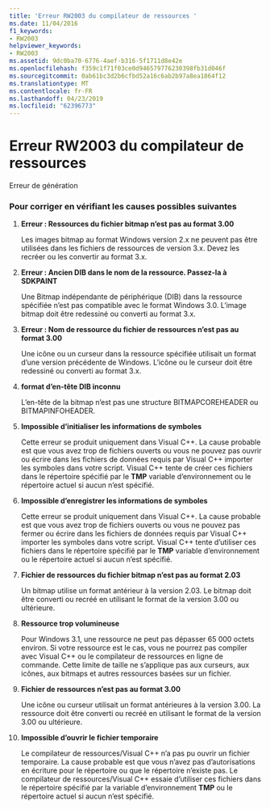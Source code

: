 ```yaml
---
title: 'Erreur RW2003 du compilateur de ressources '
ms.date: 11/04/2016
f1_keywords:
- RW2003
helpviewer_keywords:
- RW2003
ms.assetid: 9dc0ba70-6776-4aef-b316-5f1711d8e42e
ms.openlocfilehash: f359c1f71f03ce0d946579776230398fb31d046f
ms.sourcegitcommit: 0ab61bc3d2b6cfbd52a16c6ab2b97a8ea1864f12
ms.translationtype: MT
ms.contentlocale: fr-FR
ms.lasthandoff: 04/23/2019
ms.locfileid: "62396773"
---
```

# <a name="resource-compiler-error-rw2003"></a>Erreur RW2003 du compilateur de ressources 

Erreur de génération

### <a name="to-fix-by-checking-the-following-possible-causes"></a>Pour corriger en vérifiant les causes possibles suivantes

1. **Erreur : Ressources du fichier bitmap n’est pas au format 3.00**

   Les images bitmap au format Windows version 2.x ne peuvent pas être utilisées dans les fichiers de ressources de version 3.x. Devez les recréer ou les convertir au format 3.x.

1. **Erreur : Ancien DIB dans le nom de la ressource. Passez-la à SDKPAINT**

   Une Bitmap indépendante de périphérique (DIB) dans la ressource spécifiée n’est pas compatible avec le format Windows 3.0. L’image bitmap doit être redessiné ou converti au format 3.x.

1. **Erreur : Nom de ressource du fichier de ressources n’est pas au format 3.00**

   Une icône ou un curseur dans la ressource spécifiée utilisait un format d’une version précédente de Windows. L’icône ou le curseur doit être redessiné ou converti au format 3.x.

1. **format d’en-tête DIB inconnu**

   L’en-tête de la bitmap n’est pas une structure BITMAPCOREHEADER ou BITMAPINFOHEADER.

1. **Impossible d’initialiser les informations de symboles**

   Cette erreur se produit uniquement dans Visual C++. La cause probable est que vous avez trop de fichiers ouverts ou vous ne pouvez pas ouvrir ou écrire dans les fichiers de données requis par Visual C++ importer les symboles dans votre script. Visual C++ tente de créer ces fichiers dans le répertoire spécifié par le **TMP** variable d’environnement ou le répertoire actuel si aucun n’est spécifié.

1. **Impossible d’enregistrer les informations de symboles**

   Cette erreur se produit uniquement dans Visual C++. La cause probable est que vous avez trop de fichiers ouverts ou vous ne pouvez pas fermer ou écrire dans les fichiers de données requis par Visual C++ importer les symboles dans votre script. Visual C++ tente d’utiliser ces fichiers dans le répertoire spécifié par le **TMP** variable d’environnement ou le répertoire actuel si aucun n’est spécifié.

1. **Fichier de ressources du fichier bitmap n’est pas au format 2.03**

   Un bitmap utilise un format antérieur à la version 2.03. Le bitmap doit être converti ou recréé en utilisant le format de la version 3.00 ou ultérieure.

1. **Ressource trop volumineuse**

   Pour Windows 3.1, une ressource ne peut pas dépasser 65 000 octets environ. Si votre ressource est le cas, vous ne pourrez pas compiler avec Visual C++ ou le compilateur de ressources en ligne de commande. Cette limite de taille ne s’applique pas aux curseurs, aux icônes, aux bitmaps et autres ressources basées sur un fichier.

1. **Fichier de ressources n’est pas au format 3.00**

   Une icône ou curseur utilisait un format antérieures à la version 3.00. La ressource doit être converti ou recréé en utilisant le format de la version 3.00 ou ultérieure.

1. **Impossible d’ouvrir le fichier temporaire**

   Le compilateur de ressources/Visual C++ n’a pas pu ouvrir un fichier temporaire. La cause probable est que vous n’avez pas d’autorisations en écriture pour le répertoire ou que le répertoire n’existe pas. Le compilateur de ressources/Visual C++ essaie d’utiliser ces fichiers dans le répertoire spécifié par la variable d’environnement **TMP** ou le répertoire actuel si aucun n’est spécifié.